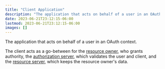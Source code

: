 ```yaml
---
title: "Client Application"
description: "The application that acts on behalf of a user in an OAuth context"
date: 2023-06-21T23:12:15-06:00
lastmod: 2023-06-21T23:12:15-06:00
images: []
---
```


The application that acts on behalf of a user in an OAuth context.

The client acts as a go-between for the
[resource owner](#resource-owner), who grants authority, the
[authorization server](#authorization-server), which validates the
user and client, and the [resource server](#resource-server),
which keeps the resource owner's data.
